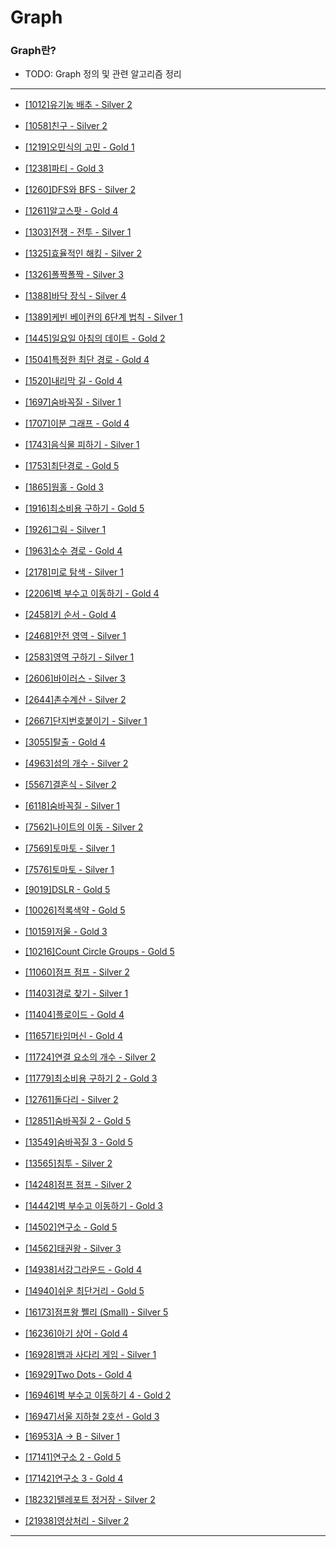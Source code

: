 # Graph

### Graph란?

  - TODO: Graph 정의 및 관련 알고리즘 정리

---

  - [[1012]유기농 배추 - Silver 2](https://github.com/firemancha/Algorithm/tree/main/Baekjoon/Graph/%5B1012%5D%EC%9C%A0%EA%B8%B0%EB%86%8D%20%EB%B0%B0%EC%B6%94)

  - [[1058]친구 - Silver 2](https://github.com/firemancha/Algorithm/tree/main/Baekjoon/Graph/%5B1058%5D%EC%B9%9C%EA%B5%AC)

  - [[1219]오민식의 고민 - Gold 1](https://github.com/firemancha/Algorithm/tree/main/Baekjoon/Graph/%5B1219%5D%EC%98%A4%EB%AF%BC%EC%8B%9D%EC%9D%98%20%EA%B3%A0%EB%AF%BC)

  - [[1238]파티 - Gold 3](https://github.com/firemancha/Algorithm/tree/main/Baekjoon/Graph/%5B1238%5D%ED%8C%8C%ED%8B%B0)

  - [[1260]DFS와 BFS - Silver 2](https://github.com/firemancha/Algorithm/tree/main/Baekjoon/Graph/%5B1260%5DDFS%EC%99%80%20BFS)

  - [[1261]알고스팟 - Gold 4](https://github.com/firemancha/Algorithm/tree/main/Baekjoon/Graph/%5B1261%5D%EC%95%8C%EA%B3%A0%EC%8A%A4%ED%8C%9F)

  - [[1303]전쟁 - 전투 - Silver 1](https://github.com/firemancha/Algorithm/tree/main/Baekjoon/Graph/%5B1303%5D%EC%A0%84%EC%9F%81%20-%20%EC%A0%84%ED%88%AC)

  - [[1325]효율적인 해킹 - Silver 2](https://github.com/firemancha/Algorithm/tree/main/Baekjoon/Graph/%5B1325%5D%ED%9A%A8%EC%9C%A8%EC%A0%81%EC%9D%B8%20%ED%95%B4%ED%82%B9)

  - [[1326]폴짝폴짝 - Silver 3](https://github.com/firemancha/Algorithm/tree/main/Baekjoon/Graph/%5B1326%5D%ED%8F%B4%EC%A7%9D%ED%8F%B4%EC%A7%9D)

  - [[1388]바닥 장식 - Silver 4](https://github.com/firemancha/Algorithm/tree/main/Baekjoon/Graph/%5B1388%5D%EB%B0%94%EB%8B%A5%20%EC%9E%A5%EC%8B%9D)

  - [[1389]케빈 베이컨의 6단계 법칙 - Silver 1](https://github.com/firemancha/Algorithm/tree/main/Baekjoon/Graph/%5B1389%5D%EC%BC%80%EB%B9%88%20%EB%B2%A0%EC%9D%B4%EC%BB%A8%EC%9D%98%206%EB%8B%A8%EA%B3%84%20%EB%B2%95%EC%B9%99)

  - [[1445]일요일 아침의 데이트 - Gold 2](https://github.com/firemancha/Algorithm/tree/main/Baekjoon/Graph/%5B1445%5D%EC%9D%BC%EC%9A%94%EC%9D%BC%20%EC%95%84%EC%B9%A8%EC%9D%98%20%EB%8D%B0%EC%9D%B4%ED%8A%B8)

  - [[1504]특정한 최단 경로 - Gold 4](https://github.com/firemancha/Algorithm/tree/main/Baekjoon/Graph/%5B1504%5D%ED%8A%B9%EC%A0%95%ED%95%9C%20%EC%B5%9C%EB%8B%A8%20%EA%B2%BD%EB%A1%9C)

  - [[1520]내리막 길 - Gold 4](https://github.com/firemancha/Algorithm/tree/main/Baekjoon/Graph/%5B1520%5D%EB%82%B4%EB%A6%AC%EB%A7%89%20%EA%B8%B8)

  - [[1697]숨바꼭질 - Silver 1](https://github.com/firemancha/Algorithm/tree/main/Baekjoon/Graph/%5B1697%5D%EC%88%A8%EB%B0%94%EA%BC%AD%EC%A7%88)

  - [[1707]이분 그래프 - Gold 4](https://github.com/firemancha/Algorithm/tree/main/Baekjoon/Graph/%5B1707%5D%EC%9D%B4%EB%B6%84%20%EA%B7%B8%EB%9E%98%ED%94%84)

  - [[1743]음식물 피하기 - Silver 1](https://github.com/firemancha/Algorithm/tree/main/Baekjoon/Graph/%5B1743%5D%EC%9D%8C%EC%8B%9D%EB%AC%BC%20%ED%94%BC%ED%95%98%EA%B8%B0)

  - [[1753]최단경로 - Gold 5](https://github.com/firemancha/Algorithm/tree/main/Baekjoon/Graph/%5B1753%5D%EC%B5%9C%EB%8B%A8%EA%B2%BD%EB%A1%9C)

  - [[1865]웜홀 - Gold 3](https://github.com/firemancha/Algorithm/tree/main/Baekjoon/Graph/%5B1865%5D%EC%9B%9C%ED%99%80)

  - [[1916]최소비용 구하기 - Gold 5](https://github.com/firemancha/Algorithm/tree/main/Baekjoon/Graph/%5B1916%5D%EC%B5%9C%EC%86%8C%EB%B9%84%EC%9A%A9%20%EA%B5%AC%ED%95%98%EA%B8%B0)

  - [[1926]그림 - Silver 1](https://github.com/firemancha/Algorithm/tree/main/Baekjoon/Graph/%5B1926%5D%EA%B7%B8%EB%A6%BC)

  - [[1963]소수 경로 - Gold 4](https://github.com/firemancha/Algorithm/tree/main/Baekjoon/Graph/%5B1963%5D%EC%86%8C%EC%88%98%20%EA%B2%BD%EB%A1%9C)

  - [[2178]미로 탐색 - Silver 1](https://github.com/firemancha/Algorithm/tree/main/Baekjoon/Graph/%5B2178%5D%EB%AF%B8%EB%A1%9C%20%ED%83%90%EC%83%89)

  - [[2206]벽 부수고 이동하기 - Gold 4](https://github.com/firemancha/Algorithm/tree/main/Baekjoon/Graph/%5B2206%5D%EB%B2%BD%20%EB%B6%80%EC%88%98%EA%B3%A0%20%EC%9D%B4%EB%8F%99%ED%95%98%EA%B8%B0)

  - [[2458]키 순서 - Gold 4](https://github.com/firemancha/Algorithm/tree/main/Baekjoon/Graph/%5B2458%5D%ED%82%A4%20%EC%88%9C%EC%84%9C)

  - [[2468]안전 영역 - Silver 1](https://github.com/firemancha/Algorithm/tree/main/Baekjoon/Graph/%5B2468%5D%EC%95%88%EC%A0%84%20%EC%98%81%EC%97%AD)

  - [[2583]영역 구하기 - Silver 1](https://github.com/firemancha/Algorithm/tree/main/Baekjoon/Graph/%5B2583%5D%EC%98%81%EC%97%AD%20%EA%B5%AC%ED%95%98%EA%B8%B0)

  - [[2606]바이러스 - Silver 3](https://github.com/firemancha/Algorithm/tree/main/Baekjoon/Graph/%5B2606%5D%EB%B0%94%EC%9D%B4%EB%9F%AC%EC%8A%A4)

  - [[2644]촌수계산 - Silver 2](https://github.com/firemancha/Algorithm/tree/main/Baekjoon/Graph/%5B2644%5D%EC%B4%8C%EC%88%98%EA%B3%84%EC%82%B0)

  - [[2667]단지번호붙이기 - Silver 1](https://github.com/firemancha/Algorithm/tree/main/Baekjoon/Graph/%5B2667%5D%EB%8B%A8%EC%A7%80%EB%B2%88%ED%98%B8%EB%B6%99%EC%9D%B4%EA%B8%B0)

  - [[3055]탈출 - Gold 4](https://github.com/firemancha/Algorithm/tree/main/Baekjoon/Graph/%5B3055%5D%ED%83%88%EC%B6%9C)

  - [[4963]섬의 개수 - Silver 2](https://github.com/firemancha/Algorithm/tree/main/Baekjoon/Graph/%5B4963%5D%EC%84%AC%EC%9D%98%20%EA%B0%9C%EC%88%98)

  - [[5567]결혼식 - Silver 2](https://github.com/firemancha/Algorithm/tree/main/Baekjoon/Graph/%5B5567%5D%EA%B2%B0%ED%98%BC%EC%8B%9D)

  - [[6118]숨바꼭질 - Silver 1](https://github.com/firemancha/Algorithm/tree/main/Baekjoon/Graph/%5B6118%5D%EC%88%A8%EB%B0%94%EA%BC%AD%EC%A7%88)

  - [[7562]나이트의 이동 - Silver 2](https://github.com/firemancha/Algorithm/tree/main/Baekjoon/Graph/%5B7562%5D%EB%82%98%EC%9D%B4%ED%8A%B8%EC%9D%98%20%EC%9D%B4%EB%8F%99)

  - [[7569]토마토 - Silver 1](https://github.com/firemancha/Algorithm/tree/main/Baekjoon/Graph/%5B7569%5D%ED%86%A0%EB%A7%88%ED%86%A0)

  - [[7576]토마토 - Silver 1](https://github.com/firemancha/Algorithm/tree/main/Baekjoon/Graph/%5B7576%5D%ED%86%A0%EB%A7%88%ED%86%A0)

  - [[9019]DSLR - Gold 5](https://github.com/firemancha/Algorithm/tree/main/Baekjoon/Graph/%5B9019%5DDSLR)

  - [[10026]적록색약 - Gold 5](https://github.com/firemancha/Algorithm/tree/main/Baekjoon/Graph/%5B10026%5D%EC%A0%81%EB%A1%9D%EC%83%89%EC%95%BD)

  - [[10159]저울 - Gold 3](https://github.com/firemancha/Algorithm/tree/main/Baekjoon/Graph/%5B10159%5D%EC%A0%80%EC%9A%B8)

  - [[10216]Count Circle Groups - Gold 5](https://github.com/firemancha/Algorithm/tree/main/Baekjoon/Graph/%5B10216%5DCount%20Circle%20Groups)

  - [[11060]점프 점프 - Silver 2](https://github.com/firemancha/Algorithm/tree/main/Baekjoon/Graph/%5B11060%5D%EC%A0%90%ED%94%84%20%EC%A0%90%ED%94%84)

  - [[11403]경로 찾기 - Silver 1](https://github.com/firemancha/Algorithm/tree/main/Baekjoon/Graph/%5B11403%5D%EA%B2%BD%EB%A1%9C%20%EC%B0%BE%EA%B8%B0)

  - [[11404]플로이드 - Gold 4](https://github.com/firemancha/Algorithm/tree/main/Baekjoon/Graph/%5B11404%5D%ED%94%8C%EB%A1%9C%EC%9D%B4%EB%93%9C)

  - [[11657]타임머신 - Gold 4](https://github.com/firemancha/Algorithm/tree/main/Baekjoon/Graph/%5B11657%5D%ED%83%80%EC%9E%84%EB%A8%B8%EC%8B%A0)

  - [[11724]연결 요소의 개수 - Silver 2](https://github.com/firemancha/Algorithm/tree/main/Baekjoon/Graph/%5B11724%5D%EC%97%B0%EA%B2%B0%20%EC%9A%94%EC%86%8C%EC%9D%98%20%EA%B0%9C%EC%88%98)

  - [[11779]최소비용 구하기 2 - Gold 3](https://github.com/firemancha/Algorithm/tree/main/Baekjoon/Graph/%5B11779%5D%EC%B5%9C%EC%86%8C%EB%B9%84%EC%9A%A9%20%EA%B5%AC%ED%95%98%EA%B8%B0%202)

  - [[12761]돌다리 - Silver 2](https://github.com/firemancha/Algorithm/tree/main/Baekjoon/Graph/%5B12761%5D%EB%8F%8C%EB%8B%A4%EB%A6%AC)

  - [[12851]숨바꼭질 2 - Gold 5](https://github.com/firemancha/Algorithm/tree/main/Baekjoon/Graph/%5B12851%5D%EC%88%A8%EB%B0%94%EA%BC%AD%EC%A7%88%202)

  - [[13549]숨바꼭질 3 - Gold 5](https://github.com/firemancha/Algorithm/tree/main/Baekjoon/Graph/%5B13549%5D%EC%88%A8%EB%B0%94%EA%BC%AD%EC%A7%88%203)

  - [[13565]침투 - Silver 2](https://github.com/firemancha/Algorithm/tree/main/Baekjoon/Graph/%5B13565%5D%EC%B9%A8%ED%88%AC)

  - [[14248]점프 점프 - Silver 2](https://github.com/firemancha/Algorithm/tree/main/Baekjoon/Graph/%5B14248%5D%EC%A0%90%ED%94%84%20%EC%A0%90%ED%94%84)

  - [[14442]벽 부수고 이동하기 - Gold 3](https://github.com/firemancha/Algorithm/tree/main/Baekjoon/Graph/%5B14442%5D%EB%B2%BD%20%EB%B6%80%EC%88%98%EA%B3%A0%20%EC%9D%B4%EB%8F%99%ED%95%98%EA%B8%B02)

  - [[14502]연구소 - Gold 5](https://github.com/firemancha/Algorithm/tree/main/Baekjoon/Graph/%5B14502%5D%EC%97%B0%EA%B5%AC%EC%86%8C)

  - [[14562]태권왕 - Silver 3](https://github.com/firemancha/Algorithm/tree/main/Baekjoon/Graph/%5B14562%5D%ED%83%9C%EA%B6%8C%EC%99%95)

  - [[14938]서강그라운드 - Gold 4](https://github.com/firemancha/Algorithm/tree/main/Baekjoon/Graph/%5B14938%5D%EC%84%9C%EA%B0%95%EA%B7%B8%EB%9D%BC%EC%9A%B4%EB%93%9C)

  - [[14940]쉬운 최단거리 - Gold 5](https://github.com/firemancha/Algorithm/tree/main/Baekjoon/Graph/%5B14940%5D%EC%89%AC%EC%9A%B4%20%EC%B5%9C%EB%8B%A8%EA%B1%B0%EB%A6%AC)

  - [[16173]점프왕 쩰리 (Small) - Silver 5](https://github.com/firemancha/Algorithm/tree/main/Baekjoon/Graph/%5B16173%5D%EC%A0%90%ED%94%84%EC%99%95%20%EC%A9%B0%EB%A6%AC%20(Small))

  - [[16236]아기 상어 - Gold 4](https://github.com/firemancha/Algorithm/tree/main/Baekjoon/Graph/%5B16236%5D%EC%95%84%EA%B8%B0%20%EC%83%81%EC%96%B4)

  - [[16928]뱀과 사다리 게임 - Silver 1](https://github.com/firemancha/Algorithm/tree/main/Baekjoon/Graph/%5B16928%5D%EB%B1%80%EA%B3%BC%20%EC%82%AC%EB%8B%A4%EB%A6%AC%20%EA%B2%8C%EC%9E%84)

  - [[16929]Two Dots - Gold 4](https://github.com/firemancha/Algorithm/tree/main/Baekjoon/Graph/%5B16929%5DTwo%20Dots)

  - [[16946]벽 부수고 이동하기 4 - Gold 2](https://github.com/firemancha/Algorithm/tree/main/Baekjoon/Graph/%5B16946%5D%EB%B2%BD%20%EB%B6%80%EC%88%98%EA%B3%A0%20%EC%9D%B4%EB%8F%99%ED%95%98%EA%B8%B0%204)

  - [[16947]서울 지하철 2호선 - Gold 3](https://github.com/firemancha/Algorithm/tree/main/Baekjoon/Graph/%5B16947%5D%EC%84%9C%EC%9A%B8%20%EC%A7%80%ED%95%98%EC%B2%A0%202%ED%98%B8%EC%84%A0)

  - [[16953]A → B - Silver 1](https://github.com/firemancha/Algorithm/tree/main/Baekjoon/Graph/%5B16953%5DA%20%E2%86%92%20B)

  - [[17141]연구소 2 - Gold 5](https://github.com/firemancha/Algorithm/tree/main/Baekjoon/Graph/%5B17141%5D%EC%97%B0%EA%B5%AC%EC%86%8C%202)

  - [[17142]연구소 3 - Gold 4](https://github.com/firemancha/Algorithm/tree/main/Baekjoon/Graph/%5B17142%5D%EC%97%B0%EA%B5%AC%EC%86%8C%203)

  - [[18232]텔레포트 정거장 - Silver 2](https://github.com/firemancha/Algorithm/tree/main/Baekjoon/Graph/%5B18232%5D%ED%85%94%EB%A0%88%ED%8F%AC%ED%8A%B8%20%EC%A0%95%EA%B1%B0%EC%9E%A5)

  - [[21938]영상처리 - Silver 2](https://github.com/firemancha/Algorithm/tree/main/Baekjoon/Graph/%5B21938%5D%EC%98%81%EC%83%81%EC%B2%98%EB%A6%AC)

---